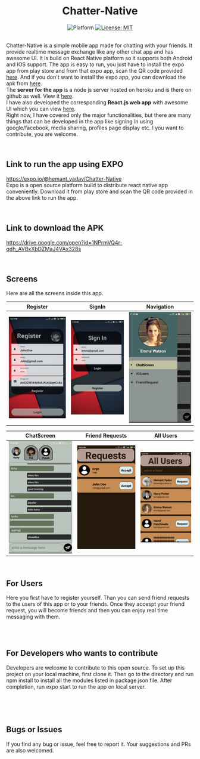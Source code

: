 <div align="center">
  <h1> Chatter-Native </h1>
	<img src="https://img.shields.io/badge/Platform-React--Native-brightgreen" alt="Platform" />
	<a href="https://opensource.org/licenses/MIT">
    <img src="https://img.shields.io/badge/License-MIT-red.svg"
      alt="License: MIT" />
  </a>
</div>

</br>

Chatter-Native is a simple mobile app made for chatting with your friends. It provide realtime message exchange like any other chat app and has awesome UI. It is build on React Native platform so it supports both Android and IOS support. The app is easy to run, you just have to install the expo app from play store and from that expo app, scan the QR code provided [here](https://expo.io/@hemant_yadav/Chatter-Native). And if you don't want to install the expo app, you can download the apk from [here]().
</br>
The **server for the app** is a node js server hosted on heroku and is there on github as well. View it [here](https://github.com/Hemant27031999/Chatter-back-end).
</br>
I have also developed the corresponding **React.js web app** with awesome UI which you can view [here](https://github.com/Hemant27031999/Chatter-front-end).
</br>
Right now, I have covered only the major functionalities, but there are many things that can be developed in the app like signing in using google/facebook, media sharing, profiles page display etc. I you want to contribute, you are welcome.

</br>

## Link to run the app using EXPO
https://expo.io/@hemant_yadav/Chatter-Native</br>
Expo is a open source platform build to distribute react native app conveniently. Download it from play store and scan the QR code provided in the above link to run the app.

</br>

## Link to download the APK
https://drive.google.com/open?id=1NPrmVQ4r-qdh_AVBxXbDZMaJ4VAx328s

</br>

## Screens 
Here are all the screens inside this app.

Register             |SignIn             |  Navigation                
:-------------------------:|:-------------------------:|:-------------------------:
![](https://github.com/Hemant27031999/Chatter-Native/blob/master/app/gallery/register.jpeg)  |![](https://github.com/Hemant27031999/Chatter-Native/blob/master/app/gallery/signin.jpeg)  |  ![](https://github.com/Hemant27031999/Chatter-Native/blob/master/app/gallery/navigationdrawer.jpeg) 

 ChatScreen            |     Friend Requests        |  All Users                
:-------------------------:|:-------------------------:|:-------------------------:
![](https://github.com/Hemant27031999/Chatter-Native/blob/master/app/gallery/chascreen.jpeg)  |![](https://github.com/Hemant27031999/Chatter-Native/blob/master/app/gallery/requests.jpeg)  |  ![](https://github.com/Hemant27031999/Chatter-Native/blob/master/app/gallery/allusers.jpeg) 

</br>

## For Users

Here you first have to register yourself. Than you can send friend requests to the users of this app or to your friends. Once they accespt your friend request, you will become friends and then you can enjoy real time messaging with them.

</br>
</br>

## For Developers who wants to contribute

Developers are welcome to contribute to this open source. To set up this project on your local machine, first clone it. Then go to the directory and run npm install to install all the modules listed in package.json file. After completion, run expo start to run the app on local server.

</br>
</br>
</br>


## Bugs or Issues
If you find any bug or issue, feel free to report it. Your suggestions and PRs are also welcomed.
